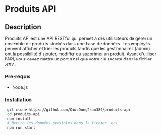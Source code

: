 # Produits API
## Description

Produits API est une API RESTful qui permet à des utilisateurs de gérer un ensemble de produits stockés dans une base de données. Les employés peuvent afficher et trier les produits tandis que les gestionnaires (admin) ont la possibilité d'ajouter, modifier ou supprimer un produit. Avant d'utiliser l'API, vous devez mettre un port ainsi que votre clé secrète dans le fichier *.env* .

### Pré-requis
- Node.js

### Installation
   ```sh
    git clone https://github.com/QuocDungTran380/produits-api
    cd produits-api
    npm install
    # Mettre les données sensibles dans le fichier .env
    npm run start
   ```